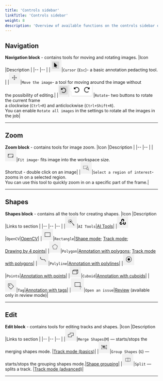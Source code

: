 ```yaml
---
title: 'Controls sidebar'
linkTitle: 'Controls sidebar'
weight: 8
description: 'Overview of available functions on the controls sidebar of the annotation tool.'
---
```


## Navigation

**Navigation block** - contains tools for moving and rotating images.
|Icon |Description |
|-- |-- |
|![](/images/image148.jpg)|`Cursor` (`Esc`)- a basic annotation pedacting tool. |
|![](/images/image149.jpg)|`Move the image`- a tool for moving around the image without<br/> the possibility of editing.|
|![](/images/image102.jpg)|`Rotate`- two buttons to rotate the current frame<br/> a clockwise (`Ctrl+R`) and anticlockwise (`Ctrl+Shift+R`).<br/> You can enable `Rotate all images` in the settings to rotate all the images in the job|

---

## Zoom

**Zoom block** - contains tools for image zoom.
|Icon |Description |
|-- |-- |
|![](/images/image151.jpg)|`Fit image`- fits image into the workspace size.<br/> Shortcut - double click on an image|
|![](/images/image166.jpg)|`Select a region of interest`- zooms in on a selected region.<br/> You can use this tool to quickly zoom in on a specific part of the frame.|

---

## Shapes

**Shapes block** - contains all the tools for creating shapes.
|Icon |Description |Links to section |
|-- |-- |-- |
|![](/images/image189.jpg)|`AI Tools`|[AI Tools](/docs/manual/advanced/ai-tools/)|
|![](/images/image201.jpg)|`OpenCV`|[OpenCV](/docs/manual/advanced/opencv-tools/)|
|![](/images/image167.jpg)|`Rectangle`|[Shape mode](/docs/manual/basics/shape-mode-basics/); [Track mode](/docs/manual/basics/track-mode-basics/);<br/> [Drawing by 4 points](/docs/manual/advanced/annotation-with-rectangles/)|
|![](/images/image168.jpg)|`Polygon`|[Annotation with polygons](/docs/manual/advanced/annotation-with-polygons/); [Track mode with polygons](/docs/manual/advanced/annotation-with-polygons/track-mode-with-polygons/)|
|![](/images/image169.jpg)|`Polyline`|[Annotation with polylines](/docs/manual/advanced/annotation-with-polylines/)|
|![](/images/image170.jpg)|`Points`|[Annotation with points](/docs/manual/advanced/annotation-with-points/)|
|![](/images/image176.jpg)|`Cuboid`|[Annotation with cuboids](/docs/manual/advanced/annotation-with-cuboids/)|
|![](/images/image171.jpg)|`Tag`|[Annotation with tags](/docs/manual/advanced/annotation-with-tags/)|
|![](/images/image195.jpg)|`Open an issue`|[Review](/docs/manual/advanced/review/) (available only in review mode)|

---

## Edit

**Edit block** - contains tools for editing tracks and shapes.
|Icon |Description |Links to section |
|-- |-- |-- |
|![](/images/image172.jpg)|`Merge Shapes`(`M`) — starts/stops the merging shapes mode. |[Track mode (basics)](/docs/manual/basics/track-mode-basics/)|
|![](/images/image173.jpg)|`Group Shapes` (`G`) — starts/stops the grouping shapes mode.|[Shape grouping](/docs/manual/advanced/shape-grouping/)|
|![](/images/image174.jpg)|`Split` — splits a track. |[Track mode (advanced)](/docs/manual/advanced/track-mode-advanced/)|

---
